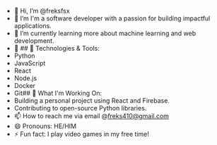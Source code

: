 - 👋 Hi, I’m @freksfsx
- 👀 I’m I'm a software developer with a passion for building impactful applications.
- 🌱 I’m currently learning more about machine learning and web development.
- 💞️ ## 🔧 Technologies & Tools:
- Python
- JavaScript
- React
- Node.js
- Docker
- Git## 🚀 What I'm Working On:
- Building a personal project using React and Firebase.
- Contributing to open-source Python libraries.
- 📫 How to reach me via email @freks410@gmail.com
- 😄 Pronouns: HE/HIM
- ⚡ Fun fact: I play video games in my free time!

<!---
freksfsx/freksfsx is a ✨ special ✨ repository because its `README.md` (this file) appears on your GitHub profile.
You can click the Preview link to take a look at your changes.
--->
